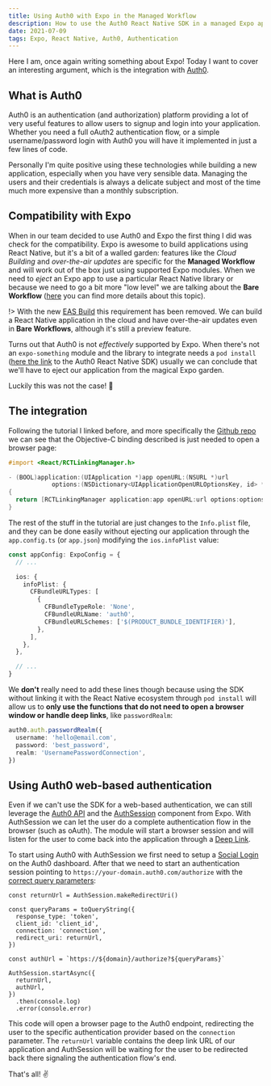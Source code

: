 ```yaml
---
title: Using Auth0 with Expo in the Managed Workflow
description: How to use the Auth0 React Native SDK in a managed Expo application without ejecting from the Expo ecosystem.
date: 2021-07-09
tags: Expo, React Native, Auth0, Authentication
---
```


Here I am, once again writing something about Expo! Today I want to cover an interesting argument, which is the integration with [Auth0](https://auth0.com/docs/connections/identity-providers-social).

## What is Auth0

Auth0 is an authentication (and authorization) platform providing a lot of very useful features to allow users to signup and login into your application. Whether you need a full oAuth2 authentication flow, or a simple username/password login with Auth0 you will have it implemented in just a few lines of code.

Personally I'm quite positive using these technologies while building a new application, especially when you have very sensible data. Managing the users and their credentials is always a delicate subject and most of the time much more expensive than a monthly subscription.

## Compatibility with Expo

When in our team decided to use Auth0 and Expo the first thing I did was check for the compatibility. Expo is awesome to build applications using React Native, but it's a bit of a walled garden: features like the _Cloud Building_ and _over-the-air updates_ are specific for the **Managed Workflow** and will work out of the box just using supported Expo modules. When we need to _eject_ an Expo app to use a particular React Native library or because we need to go a bit more "low level" we are talking about the **Bare Workflow** ([here](https://docs.expo.io/introduction/managed-vs-bare/) you can find more details about this topic).

!> With the new [EAS Build](https://docs.expo.io/build/introduction/) this requirement has been removed. We can build a React Native application in the cloud and have over-the-air updates even in **Bare Workflows**, although it's still a preview feature.

Turns out that Auth0 is not _effectively_ supported by Expo. When there's not an `expo-something` module and the library to integrate needs a `pod install` ([here the link](https://auth0.com/docs/quickstart/native/react-native/00-login) to the Auth0 React Native SDK) usually we can conclude that we'll have to eject our application from the magical Expo garden.

Luckily this was not the case! 🥳

## The integration

Following the tutorial I linked before, and more specifically the [Github repo](https://github.com/auth0/react-native-auth0#ios) we can see that the Objective-C binding described is just needed to open a browser page:

```objectivec
#import <React/RCTLinkingManager.h>

- (BOOL)application:(UIApplication *)app openURL:(NSURL *)url
            options:(NSDictionary<UIApplicationOpenURLOptionsKey, id> *)options
{
  return [RCTLinkingManager application:app openURL:url options:options];
}
```

The rest of the stuff in the tutorial are just changes to the `Info.plist` file, and they can be done easily without ejecting our application through the `app.config.ts` (or `app.json`) modifying the `ios.infoPlist` value:

```typescript
const appConfig: ExpoConfig = {
  // ...

  ios: {
    infoPlist: {
      CFBundleURLTypes: [
        {
          CFBundleTypeRole: 'None',
          CFBundleURLName: 'auth0',
          CFBundleURLSchemes: ['$(PRODUCT_BUNDLE_IDENTIFIER)'],
        },
      ],
    },
  },

  // ...
}
```

We **don't** really need to add these lines though because using the SDK without linking it with the React Native ecosystem through `pod install` will allow us to **only use the functions that do not need to open a browser window or handle deep links**, like `passwordRealm`:

```typescript
auth0.auth.passwordRealm({
  username: 'hello@email.com',
  password: 'best_password',
  realm: 'UsernamePasswordConnection',
})
```

## Using Auth0 web-based authentication

Even if we can't use the SDK for a web-based authentication, we can still leverage the [Auth0 API](https://auth0.com/docs/api) and the [AuthSession](https://docs.expo.io/versions/latest/sdk/auth-session/) component from Expo. With AuthSession we can let the user do a complete authentication flow in the browser (such as oAuth). The module will start a browser session and will listen for the user to come back into the application through a [Deep Link](https://docs.expo.io/guides/linking/).

To start using Auth0 with AuthSession we first need to setup a [Social Login](https://auth0.com/learn/social-login/) on the Auth0 dashboard. After that we need to start an authentication session pointing to `https://your-domain.auth0.com/authorize` with the [correct query parameters](https://auth0.com/docs/api/authentication#social):

```tsx
const returnUrl = AuthSession.makeRedirectUri()

const queryParams = toQueryString({
  response_type: 'token',
  client_id: 'client_id',
  connection: 'connection',
  redirect_uri: returnUrl,
})

const authUrl = `https://${domain}/authorize?${queryParams}`

AuthSession.startAsync({
  returnUrl,
  authUrl,
})
  .then(console.log)
  .error(console.error)
```

This code will open a browser page to the Auth0 endpoint, redirecting the user to the specific authentication provider based on the `connection` parameter. The `returnUrl` variable contains the deep link URL of our application and AuthSession will be waiting for the user to be redirected back there signaling the authentication flow's end.

That's all! ✌️
